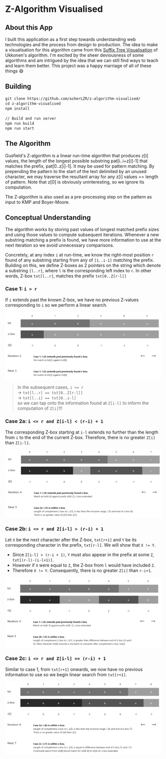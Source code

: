 # Z-Algorithm Visualised

## About this App
I built this application as a first step towards understanding web technologies and the process from design to production. The idea to make a visualisation for this algorithm came from this [Suffix Tree Visualisation](http://brenden.github.io/ukkonen-animation/) of Ukkonen's algorithm. I'm excited by the sheer deviousness of some algorithms and am intrigued by the idea that we can still find ways to teach and learn them better. This project was a happy marriage of all of these things 😄

## Building
```
git clone https://github.com/asherLZR/z-algorithm-visualised/
cd z-algorithm-visualised
npm install

// Build and run server
npm run build
npm run start
```

## The Algorithm
Gusfield's Z-algorithm is a linear run-time algorithm that produces z[i] values, the length of the longest possible substring pat[i..i+z[i]-1] that matches the prefix, pat[0..z[i]-1]. It may be used for pattern matching. By prepending the pattern to the start of the text delimited by an unused character, we may traverse the resultant array for any z[i] values == length of pattern. Note that z[0] is obviously uninteresting, so we ignore its computation. 

The Z-algorithm is also used as a pre-processing step on the pattern as input to KMP and Boyer-Moore.

## Conceptual Understanding
The algorithm works by storing past values of longest matched prefix sizes and using those values to compute subsequent iterations. Whenever a new substring matching a prefix is found, we have more information to use at the next iteration so we avoid unnecessary comparisons.

Concretely, at any index `i` at run-time, we know the right-most position `r` found of any substring starting from any of `[1..i-1]` matching the prefix. Building on this, we define Z-boxes as 2 pointers on the string which denote a substring `[l..r]`, where `l` is the corresponding left index to `r`. In other words, Z-box `txt[l..r]`, matches the prefix `txt[0..Z[r-l]]`

### Case 1: `i > r`
If `i` extends past the known Z-box, we have no previous Z-values corresponding to `i` so we perform a linear search.

![alt text](./screenshots/case1.png "Logo Title Text 1")

> In the subsequent cases, `i <= r`  
> → `txt[l..r] == txt[0..Z[r-l]]`  
> → `txt[l..i] == txt[0..i-l]`  
> so we can tap onto the information found at `Z[i-l]` to inform the computation of `Z[i]`!!!

### Case 2a: `i <= r and Z[i-l] < (r-i) + 1`
The corresponding Z-box starting at `i-l` extends no further than the length from `i` to the end of the current Z-box. Therefore, there is no greater `Z[i]` than `Z[i-l]`.

![alt text](./screenshots/case2a.png "Logo Title Text 1")

### Case 2b: `i <= r and Z[i-l] > (r-i) + 1`
Let `X` be the next character after the Z-box, `txt[r+1]` and `Y` be its corresponding character in the prefix, `txt[r-l]`. We will show that `X != Y`.

- Since `Z[i-l] > (r-i + 1)`, `Y` must also appear in the prefix at some `Z`, `txt[(r-l)-(i-l+1)]`. 
- However if `X` were equal to `Z`, the Z-box from `l` would have included `Z`.
- Therefore `X != Y`. Consequently, there is no greater `Z[i]` than `r-i+1`.

![alt text](./screenshots/case2b.png "Logo Title Text 1")

### Case 2c: `i <= r and Z[i-l] == (r-i) + 1`
Similar to case 1, from `txt[r+1]` onwards, we now have no previous information to use so we begin linear search from `txt[r+1]`.

![alt text](./screenshots/case2c.png "Logo Title Text 1")

